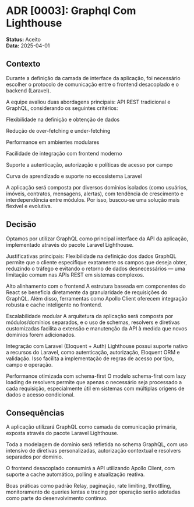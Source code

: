 # ADR [0003]: Graphql Com Lighthouse

**Status:** Aceito  
**Data:** 2025-04-01

## Contexto

Durante a definição da camada de interface da aplicação, foi necessário escolher o protocolo de comunicação entre o frontend desacoplado e o backend (Laravel).

A equipe avaliou duas abordagens principais: API REST tradicional e GraphQL, considerando os seguintes critérios:

Flexibilidade na definição e obtenção de dados

Redução de over-fetching e under-fetching

Performance em ambientes modulares

Facilidade de integração com frontend moderno

Suporte a autenticação, autorização e políticas de acesso por campo

Curva de aprendizado e suporte no ecossistema Laravel

A aplicação será composta por diversos domínios isolados (como usuários, imóveis, contratos, mensagens, alertas), com tendência de crescimento e interdependência entre módulos. Por isso, buscou-se uma solução mais flexível e evolutiva.

## Decisão

Optamos por utilizar GraphQL como principal interface da API da aplicação, implementado através do pacote Laravel Lighthouse.

Justificativas principais:
Flexibilidade na definição dos dados
GraphQL permite que o cliente especifique exatamente os campos que deseja obter, reduzindo o tráfego e evitando o retorno de dados desnecessários — uma limitação comum nas APIs REST em sistemas complexos.

Alto alinhamento com o frontend 
A estrutura baseada em componentes do React se beneficia diretamente da granularidade de requisições do GraphQL. Além disso, ferramentas como Apollo Client oferecem integração robusta e cache inteligente no frontend.

Escalabilidade modular
A arquitetura da aplicação será composta por módulos/domínios separados, e o uso de schemas, resolvers e diretivas customizadas facilita a extensão e manutenção da API à medida que novos domínios forem adicionados.

Integração com Laravel (Eloquent + Auth)
Lighthouse possui suporte nativo a recursos do Laravel, como autenticação, autorização, Eloquent ORM e validação. Isso facilita a implementação de regras de acesso por tipo, campo e operação.

Performance otimizada com schema-first
O modelo schema-first com lazy loading de resolvers permite que apenas o necessário seja processado a cada requisição, especialmente útil em sistemas com múltiplas origens de dados e acesso condicional.


## Consequências

A aplicação utilizará GraphQL como camada de comunicação primária, exposta através do pacote Laravel Lighthouse.

Toda a modelagem de domínio será refletida no schema GraphQL, com uso intensivo de diretivas personalizadas, autorização contextual e resolvers separados por domínio.

O frontend desacoplado consumirá a API utilizando Apollo Client, com suporte a cache automático, polling e atualização reativa.

Boas práticas como padrão Relay, paginação, rate limiting, throttling, monitoramento de queries lentas e tracing por operação serão adotadas como parte do desenvolvimento contínuo.
